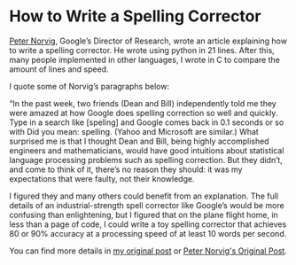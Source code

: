 # How to Write a Spelling Corrector

[Peter Norvig](http://norvig.com/), Google’s Director of Research, wrote an article explaining how to write a spelling corrector. He wrote using python in 21 lines. After this, many people implemented in other languages, I wrote in C to compare the amount of lines and speed.

I quote some of Norvig’s paragraphs below:

“In the past week, two friends (Dean and Bill) independently told me they were amazed at how Google does spelling correction so well and quickly. Type in a search like [speling] and Google comes back in 0.1 seconds or so with Did you mean: spelling. (Yahoo and Microsoft are similar.) What surprised me is that I thought Dean and Bill, being highly accomplished engineers and mathematicians, would have good intuitions about statistical language processing problems such as spelling correction. But they didn’t, and come to think of it, there’s no reason they should: it was my expectations that were faulty, not their knowledge.

I figured they and many others could benefit from an explanation. The full details of an industrial-strength spell corrector like Google’s would be more confusing than enlightening, but I figured that on the plane flight home, in less than a page of code, I could write a toy spelling corrector that achieves 80 or 90% accuracy at a processing speed of at least 10 words per second.

You can find more details in [my original post](http://marcelotoledo.com/how-to-write-a-spelling-corrector/) or [Peter Norvig's Original Post](http://norvig.com/spell-correct.html).
